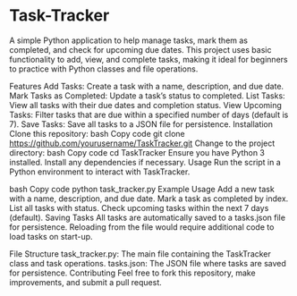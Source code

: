 # Task-Tracker

A simple Python application to help manage tasks, mark them as completed, and check for upcoming due dates. This project uses basic functionality to add, view, and complete tasks, making it ideal for beginners to practice with Python classes and file operations.

Features
Add Tasks: Create a task with a name, description, and due date.
Mark Tasks as Completed: Update a task’s status to completed.
List Tasks: View all tasks with their due dates and completion status.
View Upcoming Tasks: Filter tasks that are due within a specified number of days (default is 7).
Save Tasks: Save all tasks to a JSON file for persistence.
Installation
Clone this repository:
bash
Copy code
git clone https://github.com/yourusername/TaskTracker.git
Change to the project directory:
bash
Copy code
cd TaskTracker
Ensure you have Python 3 installed. Install any dependencies if necessary.
Usage
Run the script in a Python environment to interact with TaskTracker.

bash
Copy code
python task_tracker.py
Example Usage
Add a new task with a name, description, and due date.
Mark a task as completed by index.
List all tasks with status.
Check upcoming tasks within the next 7 days (default).
Saving Tasks
All tasks are automatically saved to a tasks.json file for persistence. Reloading from the file would require additional code to load tasks on start-up.

File Structure
task_tracker.py: The main file containing the TaskTracker class and task operations.
tasks.json: The JSON file where tasks are saved for persistence.
Contributing
Feel free to fork this repository, make improvements, and submit a pull request.

